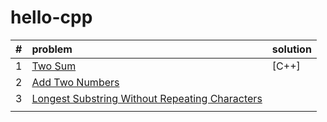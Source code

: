 # hello-cpp
|#| problem  | solution  |
|:---------------|:---------------|:---------------|
|1|[Two Sum](https://leetcode.com/problems/two-sum/description/)|[C++]|
|2|[Add Two Numbers](https://leetcode.com/problems/add-two-numbers/description/)||
|3|[Longest Substring Without Repeating Characters](https://leetcode.com/problems/longest-substring-without-repeating-characters/description/)||
||||

